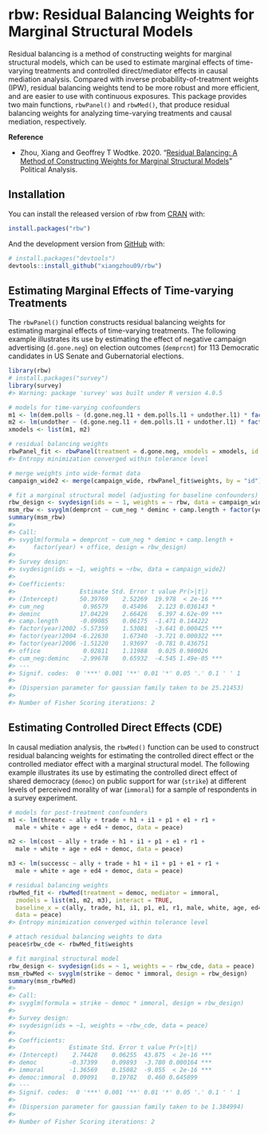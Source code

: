 
<!-- README.md is generated from README.Rmd. Please edit that file -->


# rbw: Residual Balancing Weights for Marginal Structural Models

Residual balancing is a method of constructing weights for marginal
structural models, which can be used to estimate marginal effects of
time-varying treatments and controlled direct/mediator effects in causal
mediation analysis. Compared with inverse probability-of-treatment
weights (IPW), residual balancing weights tend to be more robust and
more efficient, and are easier to use with continuous exposures. This
package provides two main functions, `rbwPanel()` and `rbwMed()`, that
produce residual balancing weights for analyzing time-varying treatments
and causal mediation, respectively.

**Reference**

  - Zhou, Xiang and Geoffrey T Wodtke. 2020. “[Residual Balancing: A
    Method of Constructing Weights for Marginal Structural
    Models](https://doi.org/10.1017/pan.2020.2)” Political Analysis.

## Installation

You can install the released version of rbw from
[CRAN](https://CRAN.R-project.org) with:

``` r
install.packages("rbw")
```

And the development version from [GitHub](https://github.com/) with:

``` r
# install.packages("devtools")
devtools::install_github("xiangzhou09/rbw")
```

## Estimating Marginal Effects of Time-varying Treatments

The `rbwPanel()` function constructs residual balancing weights for
estimating marginal effects of time-varying treatments. The following
example illustrates its use by estimating the effect of negative
campaign advertising (`d.gone.neg`) on election outcomes (`demprcnt`)
for 113 Democratic candidates in US Senate and Gubernatorial elections.

``` r
library(rbw)
# install.packages("survey")
library(survey)
#> Warning: package 'survey' was built under R version 4.0.5

# models for time-varying confounders
m1 <- lm(dem.polls ~ (d.gone.neg.l1 + dem.polls.l1 + undother.l1) * factor(week), data = campaign_long)
m2 <- lm(undother ~ (d.gone.neg.l1 + dem.polls.l1 + undother.l1) * factor(week), data = campaign_long)
xmodels <- list(m1, m2)

# residual balancing weights
rbwPanel_fit <- rbwPanel(treatment = d.gone.neg, xmodels = xmodels, id = id, time = week, data = campaign_long)
#> Entropy minimization converged within tolerance level

# merge weights into wide-format data
campaign_wide2 <- merge(campaign_wide, rbwPanel_fit$weights, by = "id")

# fit a marginal structural model (adjusting for baseline confounders)
rbw_design <- svydesign(ids = ~ 1, weights = ~ rbw, data = campaign_wide2)
msm_rbw <- svyglm(demprcnt ~ cum_neg * deminc + camp.length + factor(year) + office, design = rbw_design)
summary(msm_rbw)
#> 
#> Call:
#> svyglm(formula = demprcnt ~ cum_neg * deminc + camp.length + 
#>     factor(year) + office, design = rbw_design)
#> 
#> Survey design:
#> svydesign(ids = ~1, weights = ~rbw, data = campaign_wide2)
#> 
#> Coefficients:
#>                  Estimate Std. Error t value Pr(>|t|)    
#> (Intercept)      50.39769    2.52269  19.978  < 2e-16 ***
#> cum_neg           0.96579    0.45496   2.123 0.036143 *  
#> deminc           17.04229    2.66426   6.397 4.62e-09 ***
#> camp.length      -0.09085    0.06175  -1.471 0.144222    
#> factor(year)2002 -5.57359    1.53081  -3.641 0.000425 ***
#> factor(year)2004 -6.22630    1.67340  -3.721 0.000322 ***
#> factor(year)2006 -1.51220    1.93697  -0.781 0.436751    
#> office            0.02811    1.11988   0.025 0.980026    
#> cum_neg:deminc   -2.99678    0.65932  -4.545 1.49e-05 ***
#> ---
#> Signif. codes:  0 '***' 0.001 '**' 0.01 '*' 0.05 '.' 0.1 ' ' 1
#> 
#> (Dispersion parameter for gaussian family taken to be 25.21453)
#> 
#> Number of Fisher Scoring iterations: 2
```

## Estimating Controlled Direct Effects (CDE)

In causal mediation analysis, the `rbwMed()` function can be used to
construct residual balancing weights for estimating the controlled
direct effect or the controlled mediator effect with a marginal
structural model. The following example illustrates its use by
estimating the controlled direct effect of shared democracy (`democ`) on
public support for war (`strike`) at different levels of perceived
morality of war (`immoral`) for a sample of respondents in a survey
experiment.

``` r
# models for post-treatment confounders
m1 <- lm(threatc ~ ally + trade + h1 + i1 + p1 + e1 + r1 +
  male + white + age + ed4 + democ, data = peace)

m2 <- lm(cost ~ ally + trade + h1 + i1 + p1 + e1 + r1 +
  male + white + age + ed4 + democ, data = peace)

m3 <- lm(successc ~ ally + trade + h1 + i1 + p1 + e1 + r1 +
  male + white + age + ed4 + democ, data = peace)

# residual balancing weights
rbwMed_fit <- rbwMed(treatment = democ, mediator = immoral,
  zmodels = list(m1, m2, m3), interact = TRUE,
  baseline_x = c(ally, trade, h1, i1, p1, e1, r1, male, white, age, ed4),
  data = peace)
#> Entropy minimization converged within tolerance level

# attach residual balancing weights to data
peace$rbw_cde <- rbwMed_fit$weights

# fit marginal structural model
rbw_design <- svydesign(ids = ~ 1, weights = ~ rbw_cde, data = peace)
msm_rbwMed <- svyglm(strike ~ democ * immoral, design = rbw_design)
summary(msm_rbwMed)
#> 
#> Call:
#> svyglm(formula = strike ~ democ * immoral, design = rbw_design)
#> 
#> Survey design:
#> svydesign(ids = ~1, weights = ~rbw_cde, data = peace)
#> 
#> Coefficients:
#>               Estimate Std. Error t value Pr(>|t|)    
#> (Intercept)    2.74428    0.06255  43.875  < 2e-16 ***
#> democ         -0.37399    0.09893  -3.780 0.000164 ***
#> immoral       -1.36569    0.15082  -9.055  < 2e-16 ***
#> democ:immoral  0.09091    0.19782   0.460 0.645899    
#> ---
#> Signif. codes:  0 '***' 0.001 '**' 0.01 '*' 0.05 '.' 0.1 ' ' 1
#> 
#> (Dispersion parameter for gaussian family taken to be 1.384994)
#> 
#> Number of Fisher Scoring iterations: 2
```
